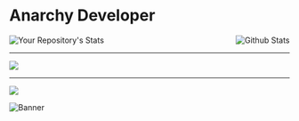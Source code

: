 <h1>Anarchy Developer</h1>

<img align="right" alt="Github Stats" src="https://github-readme-stats.vercel.app/api?username=4n4rchyDev&theme=tokyonight&show_icons=true&hide_border=true" />

![Your Repository's Stats](https://github-readme-stats.vercel.app/api/top-langs/?username=4n4rchyDev&theme=tokyonight)

---

 <a href="https://github.com/4n4rchyDev">
<img src="https://discord.c99.nl/widget/theme-4/805842079091654696.png"> </a>

---

 <a href="https://github.com/4n4rchyDev">
<img src="https://discord.c99.nl/widget/theme-4/855404028892938241.png"> </a>

![Banner](https://data.whicdn.com/images/244251337/original.gif)
